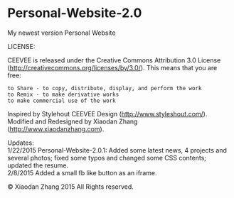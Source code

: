 Personal-Website-2.0
====================

My newest version Personal Website 

LICENSE:

CEEVEE is released under the Creative Commons Attribution 3.0 License
(http://creativecommons.org/licenses/by/3.0/). 
This means that you are free:  
  
    to Share - to copy, distribute, display, and perform the work  
    to Remix - to make derivative works  
    to make commercial use of the work  

Inspired by Stylehout CEEVEE Design (http://www.styleshout.com/).  
Modified and Redesigned by Xiaodan Zhang (http://www.xiaodanzhang.com).

Updates:  
1/22/2015 Personal-Website-2.0.1: Added some latest news, 4 projects and several photos; fixed some typos and changed some CSS contents; updated the resume.  
2/8/2015  Added a small fb like button as an iframe.  

© Xiaodan Zhang 2015 All Rights reserved.


